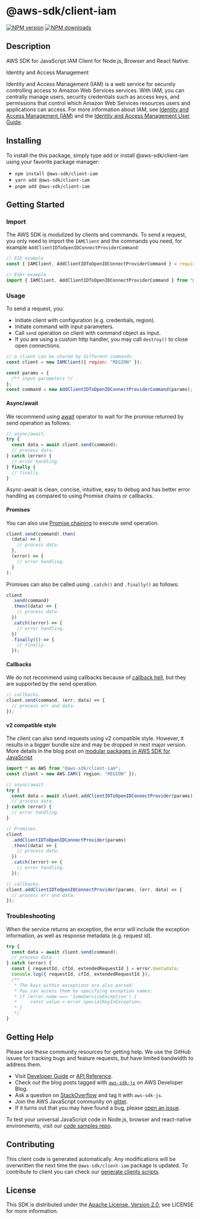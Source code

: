 # @aws-sdk/client-iam

[![NPM version](https://img.shields.io/npm/v/@aws-sdk/client-iam/latest.svg)](https://www.npmjs.com/package/@aws-sdk/client-iam)
[![NPM downloads](https://img.shields.io/npm/dm/@aws-sdk/client-iam.svg)](https://www.npmjs.com/package/@aws-sdk/client-iam)

## Description

AWS SDK for JavaScript IAM Client for Node.js, Browser and React Native.

<fullname>Identity and Access Management</fullname>

<p>Identity and Access Management (IAM) is a web service for securely controlling
access to Amazon Web Services services. With IAM, you can centrally manage users, security credentials
such as access keys, and permissions that control which Amazon Web Services resources users and
applications can access. For more information about IAM, see <a href="http://aws.amazon.com/iam/">Identity and Access Management (IAM)</a> and the <a href="https://docs.aws.amazon.com/IAM/latest/UserGuide/">Identity and Access Management User Guide</a>.</p>

## Installing

To install the this package, simply type add or install @aws-sdk/client-iam
using your favorite package manager:

- `npm install @aws-sdk/client-iam`
- `yarn add @aws-sdk/client-iam`
- `pnpm add @aws-sdk/client-iam`

## Getting Started

### Import

The AWS SDK is modulized by clients and commands.
To send a request, you only need to import the `IAMClient` and
the commands you need, for example `AddClientIDToOpenIDConnectProviderCommand`:

```js
// ES5 example
const { IAMClient, AddClientIDToOpenIDConnectProviderCommand } = require("@aws-sdk/client-iam");
```

```ts
// ES6+ example
import { IAMClient, AddClientIDToOpenIDConnectProviderCommand } from "@aws-sdk/client-iam";
```

### Usage

To send a request, you:

- Initiate client with configuration (e.g. credentials, region).
- Initiate command with input parameters.
- Call `send` operation on client with command object as input.
- If you are using a custom http handler, you may call `destroy()` to close open connections.

```js
// a client can be shared by different commands.
const client = new IAMClient({ region: "REGION" });

const params = {
  /** input parameters */
};
const command = new AddClientIDToOpenIDConnectProviderCommand(params);
```

#### Async/await

We recommend using [await](https://developer.mozilla.org/en-US/docs/Web/JavaScript/Reference/Operators/await)
operator to wait for the promise returned by send operation as follows:

```js
// async/await.
try {
  const data = await client.send(command);
  // process data.
} catch (error) {
  // error handling.
} finally {
  // finally.
}
```

Async-await is clean, concise, intuitive, easy to debug and has better error handling
as compared to using Promise chains or callbacks.

#### Promises

You can also use [Promise chaining](https://developer.mozilla.org/en-US/docs/Web/JavaScript/Guide/Using_promises#chaining)
to execute send operation.

```js
client.send(command).then(
  (data) => {
    // process data.
  },
  (error) => {
    // error handling.
  }
);
```

Promises can also be called using `.catch()` and `.finally()` as follows:

```js
client
  .send(command)
  .then((data) => {
    // process data.
  })
  .catch((error) => {
    // error handling.
  })
  .finally(() => {
    // finally.
  });
```

#### Callbacks

We do not recommend using callbacks because of [callback hell](http://callbackhell.com/),
but they are supported by the send operation.

```js
// callbacks.
client.send(command, (err, data) => {
  // process err and data.
});
```

#### v2 compatible style

The client can also send requests using v2 compatible style.
However, it results in a bigger bundle size and may be dropped in next major version. More details in the blog post
on [modular packages in AWS SDK for JavaScript](https://aws.amazon.com/blogs/developer/modular-packages-in-aws-sdk-for-javascript/)

```ts
import * as AWS from "@aws-sdk/client-iam";
const client = new AWS.IAM({ region: "REGION" });

// async/await.
try {
  const data = await client.addClientIDToOpenIDConnectProvider(params);
  // process data.
} catch (error) {
  // error handling.
}

// Promises.
client
  .addClientIDToOpenIDConnectProvider(params)
  .then((data) => {
    // process data.
  })
  .catch((error) => {
    // error handling.
  });

// callbacks.
client.addClientIDToOpenIDConnectProvider(params, (err, data) => {
  // process err and data.
});
```

### Troubleshooting

When the service returns an exception, the error will include the exception information,
as well as response metadata (e.g. request id).

```js
try {
  const data = await client.send(command);
  // process data.
} catch (error) {
  const { requestId, cfId, extendedRequestId } = error.$metadata;
  console.log({ requestId, cfId, extendedRequestId });
  /**
   * The keys within exceptions are also parsed.
   * You can access them by specifying exception names:
   * if (error.name === 'SomeServiceException') {
   *     const value = error.specialKeyInException;
   * }
   */
}
```

## Getting Help

Please use these community resources for getting help.
We use the GitHub issues for tracking bugs and feature requests, but have limited bandwidth to address them.

- Visit [Developer Guide](https://docs.aws.amazon.com/sdk-for-javascript/v3/developer-guide/welcome.html)
  or [API Reference](https://docs.aws.amazon.com/AWSJavaScriptSDK/v3/latest/index.html).
- Check out the blog posts tagged with [`aws-sdk-js`](https://aws.amazon.com/blogs/developer/tag/aws-sdk-js/)
  on AWS Developer Blog.
- Ask a question on [StackOverflow](https://stackoverflow.com/questions/tagged/aws-sdk-js) and tag it with `aws-sdk-js`.
- Join the AWS JavaScript community on [gitter](https://gitter.im/aws/aws-sdk-js-v3).
- If it turns out that you may have found a bug, please [open an issue](https://github.com/aws/aws-sdk-js-v3/issues/new/choose).

To test your universal JavaScript code in Node.js, browser and react-native environments,
visit our [code samples repo](https://github.com/aws-samples/aws-sdk-js-tests).

## Contributing

This client code is generated automatically. Any modifications will be overwritten the next time the `@aws-sdk/client-iam` package is updated.
To contribute to client you can check our [generate clients scripts](https://github.com/aws/aws-sdk-js-v3/tree/main/scripts/generate-clients).

## License

This SDK is distributed under the
[Apache License, Version 2.0](http://www.apache.org/licenses/LICENSE-2.0),
see LICENSE for more information.
